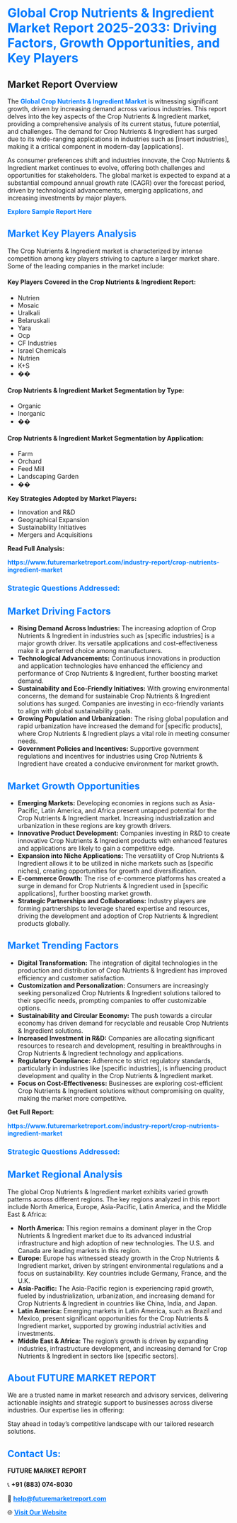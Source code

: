 <h1 style="color: #007BFF;">Global Crop Nutrients & Ingredient Market Report 2025-2033: Driving Factors, Growth Opportunities, and Key Players</h1>

<section id="overview">
<h2>Market Report Overview</h2>
<p>The <a href="https://www.futuremarketreport.com/industry-report/crop-nutrients-ingredient-market" style="color: #007BFF; text-decoration: none;"><strong>Global Crop Nutrients & Ingredient Market</strong></a> is witnessing significant growth, driven by increasing demand across various industries. This report delves into the key aspects of the Crop Nutrients & Ingredient market, providing a comprehensive analysis of its current status, future potential, and challenges. The demand for Crop Nutrients & Ingredient has surged due to its wide-ranging applications in industries such as [insert industries], making it a critical component in modern-day [applications].</p>
<p>As consumer preferences shift and industries innovate, the Crop Nutrients & Ingredient market continues to evolve, offering both challenges and opportunities for stakeholders. The global market is expected to expand at a substantial compound annual growth rate (CAGR) over the forecast period, driven by technological advancements, emerging applications, and increasing investments by major players.</p>
</section>

<section id="overview">
<p><a href="https://www.futuremarketreport.com/request-sample/reportId=117175" style="color: #007BFF; text-decoration: none;"><strong>Explore Sample Report Here</strong></a></p>
</section>

<section id="key-players">
<h2 style="color: #007BFF;">Market Key Players Analysis</h2>
<p>The Crop Nutrients & Ingredient market is characterized by intense competition among key players striving to capture a larger market share. Some of the leading companies in the market include:</p>
<h4>Key Players Covered in the Crop Nutrients & Ingredient Report:</h4>
<ul><li>Nutrien</li><li>Mosaic</li><li>Uralkali</li><li>Belaruskali</li><li>Yara</li><li>Ocp</li><li>CF Industries</li><li>Israel Chemicals</li><li>Nutrien</li><li>K+S</li><li>��</li></ul>
<h4>Crop Nutrients & Ingredient Market Segmentation by Type:</h4>
<ul><li>Organic</li><li>Inorganic</li><li>��</li></ul>

<h4>Crop Nutrients & Ingredient Market Segmentation by Application:</h4>
<ul><li>Farm</li><li>Orchard</li><li>Feed Mill</li><li>Landscaping Garden</li><li>��</li></ul>
<p><strong>Key Strategies Adopted by Market Players:</strong></p>
<ul>
<li>Innovation and R&D</li>
<li>Geographical Expansion</li>
<li>Sustainability Initiatives</li>
<li>Mergers and Acquisitions</li>
</ul>
</section>

<section>
<p><strong>Read Full Analysis: </strong></p><a href="https://www.futuremarketreport.com/industry-report/crop-nutrients-ingredient-market" style="color: #007BFF; text-decoration: none;"><strong>https://www.futuremarketreport.com/industry-report/crop-nutrients-ingredient-market</strong></a>
<h3 style="color: #007BFF;">Strategic Questions Addressed:</h3>
</section>

<section id="driving-factors">
<h2 style="color: #007BFF;">Market Driving Factors</h2>
<ul>
<li><strong>Rising Demand Across Industries:</strong> The increasing adoption of Crop Nutrients & Ingredient in industries such as [specific industries] is a major growth driver. Its versatile applications and cost-effectiveness make it a preferred choice among manufacturers.</li>
<li><strong>Technological Advancements:</strong> Continuous innovations in production and application technologies have enhanced the efficiency and performance of Crop Nutrients & Ingredient, further boosting market demand.</li>
<li><strong>Sustainability and Eco-Friendly Initiatives:</strong> With growing environmental concerns, the demand for sustainable Crop Nutrients & Ingredient solutions has surged. Companies are investing in eco-friendly variants to align with global sustainability goals.</li>
<li><strong>Growing Population and Urbanization:</strong> The rising global population and rapid urbanization have increased the demand for [specific products], where Crop Nutrients & Ingredient plays a vital role in meeting consumer needs.</li>
<li><strong>Government Policies and Incentives:</strong> Supportive government regulations and incentives for industries using Crop Nutrients & Ingredient have created a conducive environment for market growth.</li>
</ul>
</section>

<section id="growth-opportunities">
<h2 style="color: #007BFF;">Market Growth Opportunities</h2>
<ul>
<li><strong>Emerging Markets:</strong> Developing economies in regions such as Asia-Pacific, Latin America, and Africa present untapped potential for the Crop Nutrients & Ingredient market. Increasing industrialization and urbanization in these regions are key growth drivers.</li>
<li><strong>Innovative Product Development:</strong> Companies investing in R&D to create innovative Crop Nutrients & Ingredient products with enhanced features and applications are likely to gain a competitive edge.</li>
<li><strong>Expansion into Niche Applications:</strong> The versatility of Crop Nutrients & Ingredient allows it to be utilized in niche markets such as [specific niches], creating opportunities for growth and diversification.</li>
<li><strong>E-commerce Growth:</strong> The rise of e-commerce platforms has created a surge in demand for Crop Nutrients & Ingredient used in [specific applications], further boosting market growth.</li>
<li><strong>Strategic Partnerships and Collaborations:</strong> Industry players are forming partnerships to leverage shared expertise and resources, driving the development and adoption of Crop Nutrients & Ingredient products globally.</li>
</ul>
</section>

<section id="trending-factors">
<h2 style="color: #007BFF;">Market Trending Factors</h2>
<ul>
<li><strong>Digital Transformation:</strong> The integration of digital technologies in the production and distribution of Crop Nutrients & Ingredient has improved efficiency and customer satisfaction.</li>
<li><strong>Customization and Personalization:</strong> Consumers are increasingly seeking personalized Crop Nutrients & Ingredient solutions tailored to their specific needs, prompting companies to offer customizable options.</li>
<li><strong>Sustainability and Circular Economy:</strong> The push towards a circular economy has driven demand for recyclable and reusable Crop Nutrients & Ingredient solutions.</li>
<li><strong>Increased Investment in R&D:</strong> Companies are allocating significant resources to research and development, resulting in breakthroughs in Crop Nutrients & Ingredient technology and applications.</li>
<li><strong>Regulatory Compliance:</strong> Adherence to strict regulatory standards, particularly in industries like [specific industries], is influencing product development and quality in the Crop Nutrients & Ingredient market.</li>
<li><strong>Focus on Cost-Effectiveness:</strong> Businesses are exploring cost-efficient Crop Nutrients & Ingredient solutions without compromising on quality, making the market more competitive.</li>
</ul>
</section>

<section>
<p><strong>Get Full Report: </strong></p><a href="https://www.futuremarketreport.com/industry-report/crop-nutrients-ingredient-market" style="color: #007BFF; text-decoration: none;"><strong>https://www.futuremarketreport.com/industry-report/crop-nutrients-ingredient-market</strong></a>
<h3 style="color: #007BFF;">Strategic Questions Addressed:</h3>
</section>


<section id="regional-analysis">
<h2 style="color: #007BFF;">Market Regional Analysis</h2>
<p>The global Crop Nutrients & Ingredient market exhibits varied growth patterns across different regions. The key regions analyzed in this report include North America, Europe, Asia-Pacific, Latin America, and the Middle East & Africa:</p>
<ul>
<li><strong>North America:</strong> This region remains a dominant player in the Crop Nutrients & Ingredient market due to its advanced industrial infrastructure and high adoption of new technologies. The U.S. and Canada are leading markets in this region.</li>
<li><strong>Europe:</strong> Europe has witnessed steady growth in the Crop Nutrients & Ingredient market, driven by stringent environmental regulations and a focus on sustainability. Key countries include Germany, France, and the U.K.</li>
<li><strong>Asia-Pacific:</strong> The Asia-Pacific region is experiencing rapid growth, fueled by industrialization, urbanization, and increasing demand for Crop Nutrients & Ingredient in countries like China, India, and Japan.</li>
<li><strong>Latin America:</strong> Emerging markets in Latin America, such as Brazil and Mexico, present significant opportunities for the Crop Nutrients & Ingredient market, supported by growing industrial activities and investments.</li>
<li><strong>Middle East & Africa:</strong> The region’s growth is driven by expanding industries, infrastructure development, and increasing demand for Crop Nutrients & Ingredient in sectors like [specific sectors].</li>
</ul>
</section>

<footer>
<h2 style="color: #007BFF;">About FUTURE MARKET REPORT</h2>
<p>We are a trusted name in market research and advisory services, delivering actionable insights and strategic support to businesses across diverse industries. Our expertise lies in offering:</p>

<p>Stay ahead in today’s competitive landscape with our tailored research solutions.</p>

<h2 style="color: #007BFF;">Contact Us:</h2>
<p><strong>FUTURE MARKET REPORT</strong></p>
<p>📞 <strong>+91 (883) 074-8030</strong></p>
<p>📧 <strong><a href="mailto:help@futuremarketreport.com" style="color: #007BFF;">help@futuremarketreport.com</a></strong></p>
<p>🌐 <strong><a href="https://www.futuremarketreport.com/" style="color: #007BFF;">Visit Our Website</a></strong></p>
</footer>